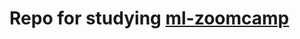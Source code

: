 # Repo for studying [ml-zoomcamp](https://github.com/alexeygrigorev/mlbookcamp-code/tree/master/course-zoomcamp/cohorts/2022)